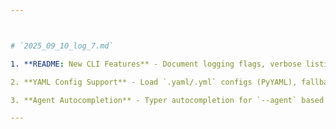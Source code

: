 ```yaml
---



# `2025_09_10_log_7.md`

1. **README: New CLI Features** - Document logging flags, verbose listing, import errors, and `new-agent` usage.

2. **YAML Config Support** - Load `.yaml/.yml` configs (PyYAML), fallback to JSON; include tests.

3. **Agent Autocompletion** - Typer autocompletion for `--agent` based on `AGENT_REGISTRY`; add test.

---
```


